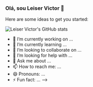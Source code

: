 ###                                                                     Olá, sou Leiser Victor 👋

Here are some ideas to get you started:

![Leiser Victor's GitHub stats](https://github-readme-stats.vercel.app/api?username=LeiserVictor&show_icons=true&theme=radical)
- 🔭 I’m currently working on ...
- 🌱 I’m currently learning ...
- 👯 I’m looking to collaborate on ...
- 🤔 I’m looking for help with ...
- 💬 Ask me about ...
- 📫 How to reach me: ...
- 😄 Pronouns: ...
- ⚡ Fun fact: ...
-->
